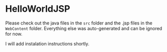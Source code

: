 # HelloWorldJSP

Please check out the java files in the `src` folder and the .jsp files in the `WebContent` folder. Everything else was auto-generated and can be ignored for now.

I will add instalation instructions shortly.
